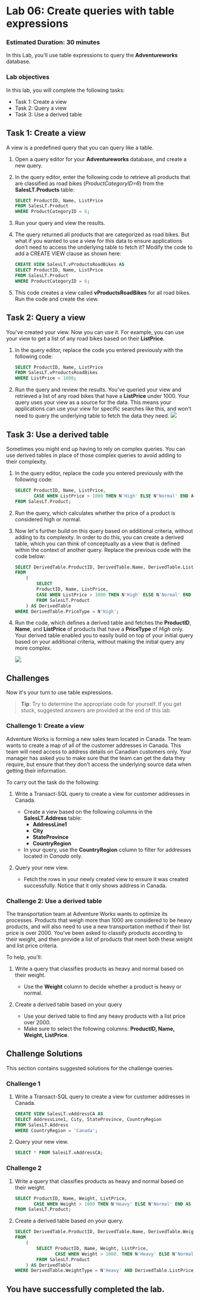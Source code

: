 # Lab 06: Create queries with table expressions
### Estimated Duration: 30 minutes
In this Lab, you'll use table expressions to query the **Adventureworks** database.

### Lab objectives
In this lab, you will complete the following tasks:
- Task 1: Create a view
- Task 2: Query a view
- Task 3: Use a derived table

## Task 1: Create a view

A view is a predefined query that you can query like a table.

1. Open a query editor for your **Adventureworks** database, and create a new query.
1. In the query editor, enter the following code to retrieve all products that are classified as road bikes (*ProductCategoryID=6*) from the **SalesLT.Products** table:

    ```sql
    SELECT ProductID, Name, ListPrice
    FROM SalesLT.Product
    WHERE ProductCategoryID = 6;
    ```

1. Run your query and view the results.

1. The query returned all products that are categorized as road bikes. But what if you wanted to use a view for this data to ensure applications don't need to access the underlying table to fetch it? Modify the code to add a CREATE VIEW clause as shown here:

    ```sql
    CREATE VIEW SalesLT.vProductsRoadBikes AS
    SELECT ProductID, Name, ListPrice
    FROM SalesLT.Product
    WHERE ProductCategoryID = 6;
    ```

1. This code creates a view called **vProductsRoadBikes** for all road bikes. Run the code and create the view.

## Task 2: Query a view

You've created your view. Now you can use it. For example, you can use your view to get a list of any road bikes based on their **ListPrice**.

1. In the query editor, replace the code you entered previously with the following code:

    ```sql
    SELECT ProductID, Name, ListPrice
    FROM SalesLT.vProductsRoadBikes
    WHERE ListPrice < 1000;
    ```

1. Run the query and review the results. You've queried your view and retrieved a list of any road bikes that have a **ListPrice** under 1000. Your query uses your view as a source for the data. This means your applications can use your view for specific searches like this, and won't need to query the underlying table to fetch the data they need.
    ![](../media/28.png)

## Task 3: Use a derived table

Sometimes you might end up having to rely on complex queries. You can use derived tables in place of those complex queries to avoid adding to their complexity.

1. In the query editor, replace the code you entered previously with the following code:

    ```sql
    SELECT ProductID, Name, ListPrice,
           CASE WHEN ListPrice > 1000 THEN N'High' ELSE N'Normal' END AS PriceType
    FROM SalesLT.Product;
    ```

1. Run the query, which calculates whether the price of a product is considered high or normal.
1. Now let's further build on this query based on additional criteria, without adding to its complexity. In order to do this, you can create a derived table, which you can think of conceptually as a view that is defined within the context of another query. Replace the previous code with the code below:

    ```sql
    SELECT DerivedTable.ProductID, DerivedTable.Name, DerivedTable.ListPrice
    FROM
        (
            SELECT
            ProductID, Name, ListPrice,
            CASE WHEN ListPrice > 1000 THEN N'High' ELSE N'Normal' END AS PriceType
            FROM SalesLT.Product
        ) AS DerivedTable
    WHERE DerivedTable.PriceType = N'High';
    ```

1. Run the code, which defines a derived table and fetches the **ProductID**, **Name**, and **ListPrice** of products that have a **PriceType** of *High* only. Your derived table enabled you to easily build on top of your initial query based on your additional criteria, without making the initial query any more complex.

    ![](../media/29.png)
## Challenges

Now it's your turn to use table expressions.

> **Tip**: Try to determine the appropriate code for yourself. If you get stuck, suggested answers are provided at the end of this lab.

### Challenge 1: Create a view

Adventure Works is forming a new sales team located in Canada. The team wants to create a map of all of the customer addresses in Canada. This team will need access to address details on Canadian customers only. Your manager has asked you to make sure that the team can get the data they require, but ensure that they don't access the underlying source data when getting their information.

To carry out the task do the following:

1. Write a Transact-SQL query to create a view for customer addresses in Canada.
   - Create a view based on the following columns in the **SalesLT.Address** table:
      - **AddressLine1**
      - **City**
      - **StateProvince**
      - **CountryRegion**
   - In your query, use the **CountryRegion** column to filter for addresses located in *Canada* only.

1. Query your new view.
   - Fetch the rows in your newly created view to ensure it was created successfully. Notice that it only shows address in Canada.

### Challenge 2: Use a derived table

The transportation team at Adventure Works wants to optimize its processes. Products that weigh more than 1000 are considered to be heavy products, and will also need to use a new transportation method if their list price is over 2000. You've been asked to classify products according to their weight, and then provide a list of products that meet both these weight and list price criteria.

To help, you'll:

1. Write a query that classifies products as heavy and normal based on their weight.
   - Use the **Weight** column to decide whether a product is heavy or normal.

1. Create a derived table based on your query
   - Use your derived table to find any heavy products with a list price over 2000.
   - Make sure to select the following columns: **ProductID, Name, Weight, ListPrice**.

## Challenge Solutions

This section contains suggested solutions for the challenge queries.

### Challenge 1

1. Write a Transact-SQL query to create a view for customer addresses in Canada.

    ```sql
    CREATE VIEW SalesLT.vAddressCA AS
    SELECT AddressLine1, City, StateProvince, CountryRegion
    FROM SalesLT.Address
    WHERE CountryRegion = 'Canada';
    ```

1. Query your new view.

    ```sql
    SELECT * FROM SalesLT.vAddressCA;
    ```

### Challenge 2

1. Write a query that classifies products as heavy and normal based on their weight.

    ```sql
    SELECT ProductID, Name, Weight, ListPrice,
           CASE WHEN Weight > 1000 THEN N'Heavy' ELSE N'Normal' END AS WeightType
    FROM SalesLT.Product;
    ```

1. Create a derived table based on your query.

    ```sql
    SELECT DerivedTable.ProductID, DerivedTable.Name, DerivedTable.Weight, DerivedTable.ListPrice
    FROM
        (
            SELECT ProductID, Name, Weight, ListPrice,
                   CASE WHEN Weight > 1000. THEN N'Heavy' ELSE N'Normal' END AS WeightType
            FROM SalesLT.Product
        ) AS DerivedTable
    WHERE DerivedTable.WeightType = N'Heavy' AND DerivedTable.ListPrice > 2000;
    ```
## You have successfully completed the lab.